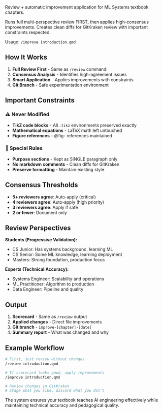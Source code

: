 Review + automatic improvement application for ML Systems textbook chapters.

Runs full multi-perspective review FIRST, then applies high-consensus improvements. Creates clean diffs for GitKraken review with important constraints respected.

Usage: `/improve introduction.qmd`

## How It Works

1. **Full Review First** - Same as `/review` command
2. **Consensus Analysis** - Identifies high-agreement issues
3. **Smart Application** - Applies improvements with constraints
4. **Git Branch** - Safe experimentation environment

## Important Constraints

### ⚠️ Never Modified
- **TikZ code blocks** - All `.tikz` environments preserved exactly
- **Mathematical equations** - LaTeX math left untouched
- **Figure references** - @fig- references maintained

### 📝 Special Rules  
- **Purpose sections** - Kept as SINGLE paragraph only
- **No markdown comments** - Clean diffs for GitKraken
- **Preserve formatting** - Maintain existing style

## Consensus Thresholds

- **5+ reviewers agree**: Auto-apply (critical)
- **4 reviewers agree**: Auto-apply (high priority)
- **3 reviewers agree**: Apply if safe
- **2 or fewer**: Document only

## Review Perspectives

**Students (Progressive Validation):**
- CS Junior: Has systems background, learning ML
- CS Senior: Some ML knowledge, learning deployment
- Masters: Strong foundation, production focus

**Experts (Technical Accuracy):**
- Systems Engineer: Scalability and operations
- ML Practitioner: Algorithm to production
- Data Engineer: Pipeline and quality

## Output

1. **Scorecard** - Same as `/review` output
2. **Applied changes** - Direct file improvements
3. **Git branch** - `improve-[chapter]-[date]`
4. **Summary report** - What was changed and why

## Example Workflow

```bash
# First, just review without changes
/review introduction.qmd  

# If scorecard looks good, apply improvements
/improve introduction.qmd

# Review changes in GitKraken
# Stage what you like, discard what you don't
```

The system ensures your textbook teaches AI engineering effectively while maintaining technical accuracy and pedagogical quality.